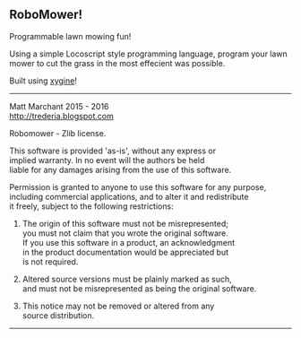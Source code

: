 RoboMower!
----------

Programmable lawn mowing fun!

Using a simple Locoscript style programming language, program your lawn
mower to cut the grass in the most effecient was possible.

Built using [xygine](https://github.com/fallahn/xygine)!

-----------------------------------------------------------------------

Matt Marchant 2015 - 2016  
http://trederia.blogspot.com  

Robomower - Zlib license.  

This software is provided 'as-is', without any express or  
implied warranty. In no event will the authors be held  
liable for any damages arising from the use of this software.  

Permission is granted to anyone to use this software for any purpose,  
including commercial applications, and to alter it and redistribute  
it freely, subject to the following restrictions:  

1. The origin of this software must not be misrepresented;  
you must not claim that you wrote the original software.  
If you use this software in a product, an acknowledgment  
in the product documentation would be appreciated but  
is not required.  

2. Altered source versions must be plainly marked as such,  
and must not be misrepresented as being the original software.  

3. This notice may not be removed or altered from any  
source distribution.  

-----------------------------------------------------------------------